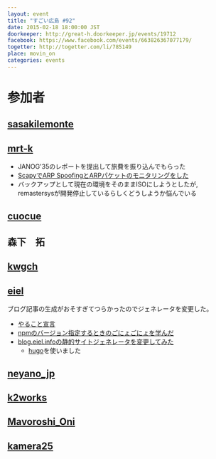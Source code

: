 ```yaml
---
layout: event
title: "すごい広島 #92"
date: 2015-02-18 18:00:00 JST
doorkeeper: http://great-h.doorkeeper.jp/events/19712
facebook: https://www.facebook.com/events/663826367077179/
togetter: http://togetter.com/li/785149
place: movin_on
categories: events
---
```


# 参加者


## [sasakilemonte](https://github.com/sasakilemonte)


## [mrt-k](https://github.com/mrt-k)

* JANOG'35のレポートを提出して旅費を振り込んでもらった
* [ScapyでARP SpoofingとARPパケットのモニタリングをした](https://mrt-k.github.io/scapy,nw,security/2015/02/17/Scapy%E3%81%A7ARP-Spoofing%E3%81%99%E3%82%8B/)
* バックアップとして現在の環境をそのままISOにしようとしたが, remastersysが開発停止しているらしくどうしようか悩んでいる


## [cuocue](https://www.facebook.com/cuocue)


## 森下　拓


## [kwgch](https://github.com/kwgch)


## [eiel](http://eiel.info)

ブログ記事の生成がおそすぎてつらかったのでジェネレータを変更した。

* [やること宣言](https://github.com/great-h/great-h.github.io/issues/1542)
* [npmのバージョン指定するときのごにょごにょを学んだ](http://qiita.com/kondei/items/9ee1bd9bc15c86a63070)
* [blog.eiel.infoの静的サイトジェネレータを変更してみた](http://blog.eiel.info/)
  * [hugo](http://gohugo.io/)を使いました

## [neyano_jp](http://twitter.com/neyano_jp)


## [k2works](https://github.com/k2works)


## [Mavoroshi_Oni](http://twitter.com/Mavoroshi_Oni)


## [kamera25](https://github.com/kamera25)
